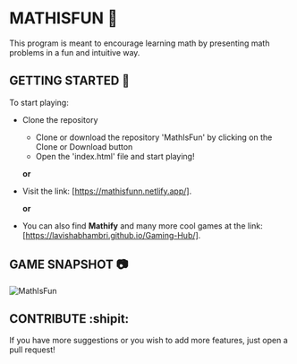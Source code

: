 # MATHISFUN :1234:
This program is meant to encourage learning math by presenting math problems in a fun and intuitive way.

## GETTING STARTED :pencil:
To start playing:
  - Clone the repository 
    - Clone or download the repository 'MathIsFun' by clicking on the Clone or Download button
    - Open the 'index.html' file and start playing!
    
    **or**

  - Visit the link: [https://mathisfunn.netlify.app/].
    
    **or**

- You can also find **Mathify** and many more cool games at the link: 
  [https://lavishabhambri.github.io/Gaming-Hub/].


## GAME SNAPSHOT :camera:
![MathIsFun](/MathIsFun.PNG)


## CONTRIBUTE :shipit:
If you have more suggestions or you wish to add more features, just open a pull request!


